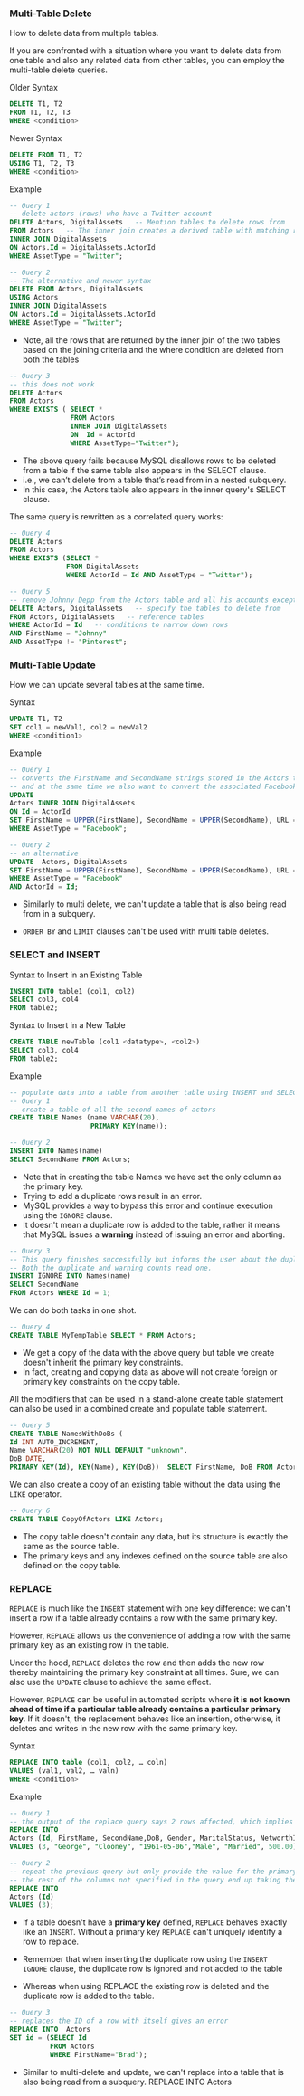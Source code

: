 ### Multi-Table Delete
How to delete data from multiple tables.

If you are confronted with a situation where you want to delete data from one table and also any related data from other tables, you can employ the multi-table delete queries. 

Older Syntax
```sql
DELETE T1, T2
FROM T1, T2, T3
WHERE <condition>
```
Newer Syntax
```sql
DELETE FROM T1, T2
USING T1, T2, T3
WHERE <condition>
```

Example
```sql
-- Query 1
-- delete actors (rows) who have a Twitter account
DELETE Actors, DigitalAssets   -- Mention tables to delete rows from
FROM Actors   -- The inner join creates a derived table with matching rows from both tables    
INNER JOIN DigitalAssets
ON Actors.Id = DigitalAssets.ActorId
WHERE AssetType = "Twitter";

-- Query 2
-- The alternative and newer syntax
DELETE FROM Actors, DigitalAssets
USING Actors        
INNER JOIN DigitalAssets
ON Actors.Id = DigitalAssets.ActorId
WHERE AssetType = "Twitter";
```
- Note, all the rows that are returned by the inner join of the two tables based on the joining criteria and the where condition are deleted from both the tables

```sql
-- Query 3
-- this does not work
DELETE Actors 
FROM Actors 
WHERE EXISTS ( SELECT * 
               FROM Actors 
               INNER JOIN DigitalAssets
               ON  Id = ActorId 
               WHERE AssetType="Twitter");
```
- The above query fails because MySQL disallows rows to be deleted from a table if the same table also appears in the SELECT clause.
- i.e., we can’t delete from a table that’s read from in a nested subquery. 
- In this case, the Actors table also appears in the inner query's SELECT clause.

The same query is rewritten as a correlated query works:
```sql
-- Query 4
DELETE Actors 
FROM Actors 
WHERE EXISTS (SELECT * 
              FROM DigitalAssets 
              WHERE ActorId = Id AND AssetType = "Twitter");
```

```sql
-- Query 5
-- remove Johnny Depp from the Actors table and all his accounts except for his Pinterest from the DigitalAssets table at the same time.
DELETE Actors, DigitalAssets   -- specify the tables to delete from
FROM Actors, DigitalAssets   -- reference tables
WHERE ActorId = Id   -- conditions to narrow down rows         
AND FirstName = "Johnny"
AND AssetType != "Pinterest";
```

### Multi-Table Update
How we can update several tables at the same time.

Syntax
```sql
UPDATE T1, T2
SET col1 = newVal1, col2 = newVal2
WHERE <condition1>
```

Example
```sql
-- Query 1
-- converts the FirstName and SecondName strings stored in the Actors table to upper case for those actors who are on Facebook, 
-- and at the same time we also want to convert the associated Facebook URL to uppercase.
UPDATE 
Actors INNER JOIN DigitalAssets 
ON Id = ActorId 
SET FirstName = UPPER(FirstName), SecondName = UPPER(SecondName), URL = UPPER(URL) 
WHERE AssetType = "Facebook";

-- Query 2
-- an alternative 
UPDATE  Actors, DigitalAssets
SET FirstName = UPPER(FirstName), SecondName = UPPER(SecondName), URL = UPPER(URL) 
WHERE AssetType = "Facebook"
AND ActorId = Id;
```
- Similarly to multi delete, we can't update a table that is also being read from in a subquery.

- `ORDER BY` and `LIMIT` clauses can't be used with multi table deletes.

### SELECT and INSERT
Syntax to Insert in an Existing Table
```sql
INSERT INTO table1 (col1, col2)
SELECT col3, col4
FROM table2;
```
Syntax to Insert in a New Table
```sql
CREATE TABLE newTable (col1 <datatype>, <col2>)
SELECT col3, col4
FROM table2;
```
Example
```sql
-- populate data into a table from another table using INSERT and SELECT in a single query.
-- Query 1
-- create a table of all the second names of actors
CREATE TABLE Names (name VARCHAR(20),
                    PRIMARY KEY(name));

-- Query 2
INSERT INTO Names(name) 
SELECT SecondName FROM Actors;
```
- Note that in creating the table Names we have set the only column as the primary key.
- Trying to add a duplicate rows result in an error. 
- MySQL provides a way to bypass this error and continue execution using the `IGNORE` clause. 
- It doesn't mean a duplicate row is added to the table, rather it means that MySQL issues a **warning** instead of issuing an error and aborting.

```sql
-- Query 3
-- This query finishes successfully but informs the user about the duplicate row. 
-- Both the duplicate and warning counts read one.
INSERT IGNORE INTO Names(name) 
SELECT SecondName 
FROM Actors WHERE Id = 1;
```
We can do both tasks in one shot.
```sql
-- Query 4
CREATE TABLE MyTempTable SELECT * FROM Actors;
```
- We get a copy of the data with the above query but table we create doesn't inherit the primary key constraints. 
- In fact, creating and copying data as above will not create foreign or primary key constraints on the copy table.

All the modifiers that can be used in a stand-alone create table statement can also be used in a combined create and populate table statement.
```sql
-- Query 5
CREATE TABLE NamesWithDoBs ( 
Id INT AUTO_INCREMENT,
Name VARCHAR(20) NOT NULL DEFAULT "unknown",  
DoB DATE,  
PRIMARY KEY(Id), KEY(Name), KEY(DoB))  SELECT FirstName, DoB FROM Actors;
```

We can also create a copy of an existing table without the data using the `LIKE` operator. 
```sql
-- Query 6
CREATE TABLE CopyOfActors LIKE Actors;
```
- The copy table doesn't contain any data, but its structure is exactly the same as the source table. 
- The primary keys and any indexes defined on the source table are also defined on the copy table.

### REPLACE 
`REPLACE` is much like the `INSERT` statement with one key difference: we can't insert a row if a table already contains a row with the same primary key. 

However, `REPLACE` allows us the convenience of adding a row with the same primary key as an existing row in the table. 

Under the hood, `REPLACE` deletes the row and then adds the new row thereby maintaining the primary key constraint at all times. Sure, we can also use the `UPDATE` clause to achieve the same effect. 

However, `REPLACE` can be useful in automated scripts where **it is not known ahead of time if a particular table already contains a particular primary key**. If it doesn't, the replacement behaves like an insertion, otherwise, it deletes and writes in the new row with the same primary key.

Syntax
```sql
REPLACE INTO table (col1, col2, … coln)
VALUES (val1, val2, … valn)
WHERE <condition>
```

Example
```sql
-- Query 1
-- the output of the replace query says 2 rows affected, which implies one row was deleted and a second was inserted.
REPLACE INTO
Actors (Id, FirstName, SecondName,DoB, Gender, MaritalStatus, NetworthInMillions)
VALUES (3, "George", "Clooney", "1961-05-06","Male", "Married", 500.00);

-- Query 2
-- repeat the previous query but only provide the value for the primary key column and observe the outcome.
-- the rest of the columns not specified in the query end up taking the default value which is NULL.
REPLACE INTO 
Actors (Id)
VALUES (3);
```
- If a table doesn't have a **primary key** defined, `REPLACE` behaves exactly like an `INSERT`. Without a primary key `REPLACE` can't uniquely identify a row to replace.

- Remember that when inserting the duplicate row using the `INSERT IGNORE` clause, the duplicate row is ignored and not added to the table 
- Whereas when using REPLACE the existing row is deleted and the duplicate row is added to the table.

```sql
-- Query 3
-- replaces the ID of a row with itself gives an error
REPLACE INTO  Actors 
SET id = (SELECT Id 
          FROM Actors 
          WHERE FirstName="Brad");
```
- Similar to multi-delete and update, we can't replace into a table that is also being read from a subquery.
REPLACE INTO  Actors

